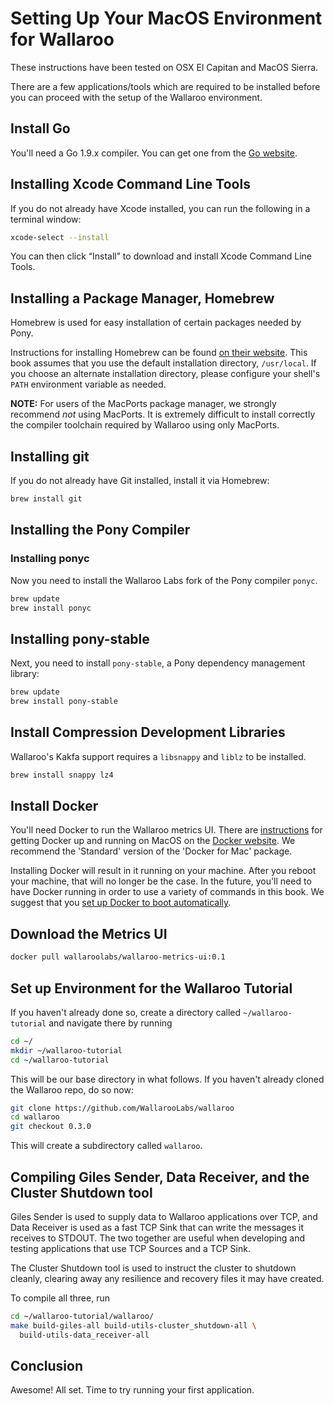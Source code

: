 # Setting Up Your MacOS Environment for Wallaroo

These instructions have been tested on OSX El Capitan and MacOS Sierra.

There are a few applications/tools which are required to be installed before you can proceed with the setup of the Wallaroo environment.

## Install Go

You'll need a Go 1.9.x compiler. You can get one from the [Go website](https://golang.org/dl/).

## Installing Xcode Command Line Tools

If you do not already have Xcode installed, you can run the following in a terminal window:

```bash
xcode-select --install
```

You can then click “Install” to download and install Xcode Command Line Tools.

## Installing a Package Manager, Homebrew

Homebrew is used for easy installation of certain packages needed by Pony.

Instructions for installing Homebrew can be found [on their website](http://brew.sh/).  This book assumes that you use the default installation directory, `/usr/local`.  If you choose an alternate installation directory, please configure your shell's `PATH` environment variable as needed.

**NOTE:** For users of the MacPorts package manager, we strongly recommend *not* using MacPorts.  It is extremely difficult to install correctly the compiler toolchain required by Wallaroo using only MacPorts.

## Installing git

If you do not already have Git installed, install it via Homebrew:

```bash
brew install git
```

## Installing the Pony Compiler

### Installing ponyc

Now you need to install the Wallaroo Labs fork of the Pony compiler `ponyc`.

```bash
brew update
brew install ponyc
```

## Installing pony-stable

Next, you need to install `pony-stable`, a Pony dependency management library:

```bash
brew update
brew install pony-stable
```

## Install Compression Development Libraries

Wallaroo's Kakfa support requires a `libsnappy` and `liblz` to be installed.

```bash
brew install snappy lz4
```

## Install Docker

You'll need Docker to run the Wallaroo metrics UI. There are [instructions](https://docs.docker.com/docker-for-mac/) for getting Docker up and running on MacOS on the [Docker website](https://docs.docker.com/docker-for-mac/).  We recommend the 'Standard' version of the 'Docker for Mac' package.

Installing Docker will result in it running on your machine. After you reboot your machine, that will no longer be the case. In the future, you'll need to have Docker running in order to use a variety of commands in this book. We suggest that you [set up Docker to boot automatically](https://docs.docker.com/docker-for-mac/#general).

## Download the Metrics UI

```bash
docker pull wallaroolabs/wallaroo-metrics-ui:0.1
```

## Set up Environment for the Wallaroo Tutorial

If you haven't already done so, create a directory called `~/wallaroo-tutorial` and navigate there by running

```bash
cd ~/
mkdir ~/wallaroo-tutorial
cd ~/wallaroo-tutorial
```

This will be our base directory in what follows. If you haven't already
cloned the Wallaroo repo, do so now:

```bash
git clone https://github.com/WallarooLabs/wallaroo
cd wallaroo
git checkout 0.3.0
```

This will create a subdirectory called `wallaroo`.

## Compiling Giles Sender, Data Receiver, and the Cluster Shutdown tool

Giles Sender is used to supply data to Wallaroo applications over TCP, and Data Receiver is used as a fast TCP Sink that can write the messages it receives to STDOUT. The two together are useful when developing and testing applications that use TCP Sources and a TCP Sink.

The Cluster Shutdown tool is used to instruct the cluster to shutdown cleanly, clearing away any resilience and recovery files it may have created.

To compile all three, run

```bash
cd ~/wallaroo-tutorial/wallaroo/
make build-giles-all build-utils-cluster_shutdown-all \
  build-utils-data_receiver-all
```

## Conclusion

Awesome! All set. Time to try running your first application.

